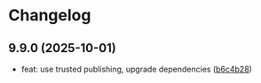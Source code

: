 # Changelog

## 9.9.0 (2025-10-01)

* feat: use trusted publishing, upgrade dependencies ([b6c4b28](https://github.com/scttcper/qbittorrent/commit/b6c4b28))
